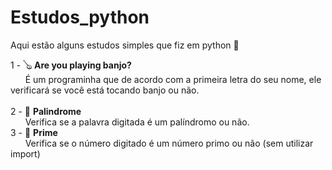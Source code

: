 # Estudos_python
Aqui estão alguns estudos simples que fiz em python 🐍

1 - 🪕 **Are you playing banjo?** <br> &nbsp;&nbsp;&nbsp;&nbsp;&nbsp;&nbsp;É um programinha que de acordo com a primeira letra do seu nome, ele verificará se você está tocando banjo ou não. <br>
<br>
2 - 🔄️ **Palindrome**  <br> &nbsp;&nbsp;&nbsp;&nbsp;&nbsp;&nbsp;Verifica se a palavra digitada é um palíndromo ou não. <br>
3 - 🔄️ **Prime** <br> &nbsp;&nbsp;&nbsp;&nbsp;&nbsp;&nbsp;Verifica se o número digitado é um número primo ou não (sem utilizar import)
